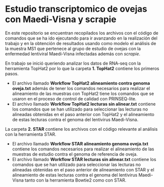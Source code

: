 # Estudio transcriptomico de ovejas con Maedi-Visna y scrapie

En este repositorio se encuentran recopilados los archivos con el código de comandos que se ha ido ejecutando para ir avanzando en la realización del trabajo y en la obtención de resultados usando como modelo el análisis de la muestra MS1 que pertenece al grupo de estudio de ovejas con la enfermedad lentiviral Maedi-Visna infectadas además con *scrapie*.

En trabajo se inició queriendo analizar los datos de RNA-seq con la herramienta TopHat2 por lo que la carpeta **1. TopHat2** contiene los primeros pasos.
- El archivo llamado **Workflow TopHat2 alineamiento contra genoma oveja.txt** además de tener los comandos necesarios para realizar el alineamiento de las muestras con TopHat2 tiene los comandos que se usaron en el proceso de control de calidad con PRINSEQ-lite.
- El archivo llamado **Workflow TopHat2 lecturas sin alinear.txt** contiene los comandos que se han utilizado para seleccionar las lecturas no alineadas obtenidas en el paso anterior con TopHat2 y el alineamiento de estas lecturas contra el genoma del lentivirus Maedi-Visna.

La carpeta **2. STAR** contiene los archivos con el código relevante al análisis con la herramienta STAR.
- El archivo llamado **Workflow STAR alineamiento genoma oveja.txt** contiene los comandos necesarios para realizar el alineamiento de las muestras de estudio contra el genoma de referencia de oveja.
- El archivo llamado **Workflow STAR lecturas sin alinear.txt** contiene los comandos que se han utilizado para seleccionar las lecturas no alineadas obtenidas en el paso anterior de alineamiento con STAR y el alineamiento de estas lecturas contra el genoma del lentivirus Maedi-Visna tanto con la herramienta Bowtie2 como con STAR.
